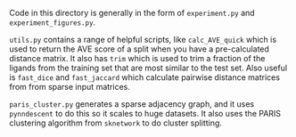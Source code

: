 Code in this directory is generally in the form of `experiment.py` and `experiment_figures.py`. 



`utils.py` contains a range of helpful scripts, like `calc_AVE_quick` which is used to return the AVE score of a split when you have a pre-calculated distance matrix. It also has `trim` which is used to trim a fraction of the ligands from the training set that are most similar to the test set. Also useful is `fast_dice` and `fast_jaccard` which calculate pairwise distance matrices from from sparse input matrices.



`paris_cluster.py` generates a sparse adjacency graph, and it uses `pynndescent` to do this so it scales to huge datasets. It also uses the PARIS clustering algorithm from `sknetwork` to do cluster splitting. 



